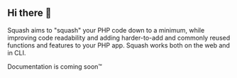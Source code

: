 ## Hi there 👋

Squash aims to "squash" your PHP code down to a minimum, while improving code readability and adding harder-to-add and commonly reused functions and features to your PHP app. Squash works both on the web and in CLI.

Documentation is coming soon™️
